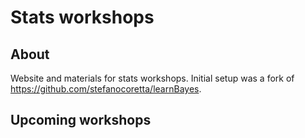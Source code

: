 # Stats workshops

## About

Website and materials for stats workshops. 
Initial setup was a fork of https://github.com/stefanocoretta/learnBayes. 

## Upcoming workshops


